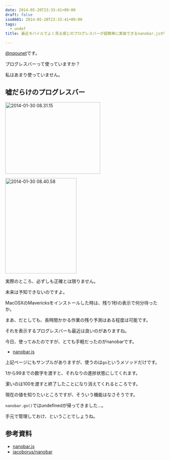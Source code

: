 ```yaml
---
date: 2014-05-20T23:33:41+09:00
draft: false
iso8601: 2014-05-20T23:33:41+09:00
tags:
  - undef
title: 最近モバイルでよく見る感じのプログレスバーが超簡単に実装できるnanobar.jsが便利

---
```


<p><a href="https://twitter.com/nqounet">@nqounet</a>です。</p>

<p>プログレスバーって使っていますか？</p>

<p>私はあまり使っていません。</p>



<h2>嘘だらけのプログレスバー</h2>

<p><a href="/wp-content/uploads/2014/05/2014-01-30-08.31.15.jpg"><img src="https://www.nqou.net/wp-content/uploads/2014/05/2014-01-30-08.31.15-300x225.jpg" alt="2014-01-30 08.31.15" width="300" height="225" class="alignright size-medium wp-image-2725" /></a></p>

<p><a href="/wp-content/uploads/2014/05/2014-01-30-08.40.58.jpg"><img src="https://www.nqou.net/wp-content/uploads/2014/05/2014-01-30-08.40.58-225x300.jpg" alt="2014-01-30 08.40.58" width="225" height="300" class="alignright size-medium wp-image-2726" /></a></p>

<p>実際のところ、必ずしも正確とは限りません。</p>

<p>未来は予知できないのですよ。</p>

<p>MacOSXのMavericksをインストールした時は、残り1秒の表示で何分待ったか。</p>

<p>まあ、だとしても、長時間かかる作業の残り予測はある程度は可能です。</p>

<p>それを表示するプログレスバーも最近は良いのがありますね。</p>

<p>今日、使ってみたのですが、とても手軽だったのがnanobarです。</p>

<ul>
<li><a href="http://nanobar.micronube.com/">nanobar.js</a></li>
</ul>

<p>上記ページにもサンプルがありますが、使うのは<code>go</code>というメソッドだけです。</p>

<p>1から99までの数字を渡すと、それなりの進捗状態にしてくれます。</p>

<p>潔いのは100を渡すと終了したことになり消えてくれるところです。</p>

<p>現在の値を知りたいところですが、そういう機能はなさそうです。</p>

<p><code>nanobar.go()</code>ではundefinedが帰ってきました…。</p>

<p>手元で管理しておけ、ということでしょうね。</p>

<h2>参考資料</h2>

<ul>
<li><a href="http://nanobar.micronube.com/">nanobar.js</a></li>
<li><a href="https://github.com/jacoborus/nanobar">jacoborus/nanobar</a></li>
</ul>
    	